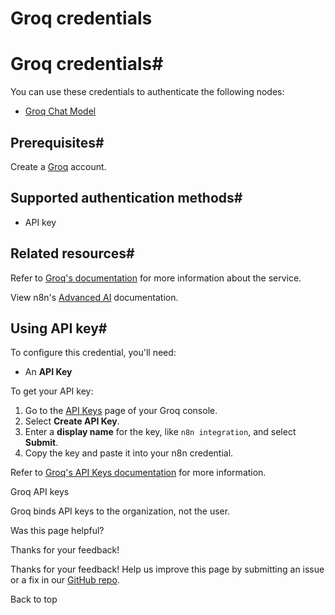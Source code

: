 # Groq credentials

[ ](https://github.com/n8n-io/n8n-docs/edit/main/docs/integrations/builtin/credentials/groq.md "Edit this page")

# Groq credentials#

You can use these credentials to authenticate the following nodes:

  * [Groq Chat Model](../../cluster-nodes/sub-nodes/n8n-nodes-langchain.lmchatgroq/)



## Prerequisites#

Create a [Groq](https://groq.com/) account.

## Supported authentication methods#

  * API key



## Related resources#

Refer to [Groq's documentation](https://console.groq.com/docs/quickstart) for more information about the service.

View n8n's [Advanced AI](../../../../advanced-ai/) documentation.

## Using API key#

To configure this credential, you'll need:

  * An **API Key**



To get your API key:

  1. Go to the [API Keys](https://console.groq.com/keys) page of your Groq console.
  2. Select **Create API Key**.
  3. Enter a **display name** for the key, like `n8n integration`, and select **Submit**.
  4. Copy the key and paste it into your n8n credential.



Refer to [Groq's API Keys documentation](https://console.groq.com/docs/quickstart) for more information.

Groq API keys

Groq binds API keys to the organization, not the user.

Was this page helpful? 

Thanks for your feedback! 

Thanks for your feedback! Help us improve this page by submitting an issue or a fix in our [GitHub repo](https://github.com/n8n-io/n8n-docs). 

Back to top 
